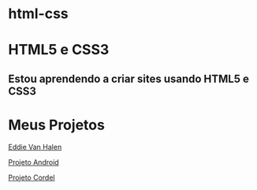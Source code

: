 # html-css
 
<h1>HTML5 e CSS3</h1>

<h2>Estou aprendendo a criar sites usando HTML5 e CSS3</h2>

<h1>Meus Projetos</h1>

<a href="https://jonasnunes.github.io/html-css/exemplos/evh/index.html" target="_blank">Eddie Van Halen</a>

<a href="https://jonasnunes.github.io/html-css/exemplos/projeto-android/android.html" target="_blank">Projeto Android</a>

<a href="https://jonasnunes.github.io/html-css/exemplos/projeto-cordel/index.html">Projeto Cordel</a>
